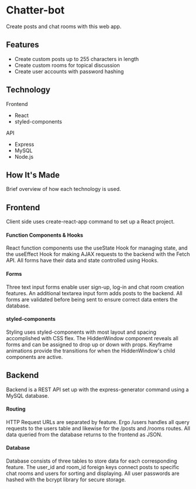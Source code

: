 # Chatter-bot
Create posts and chat rooms with this web app.

## Features
- Create custom posts up to 255 characters in length
- Create custom rooms for topical discussion
- Create user accounts with password hashing

## Technology
Frontend
- React
- styled-components

API
- Express
- MySQL
- Node.js

## How It's Made
Brief overview of how each technology is used.

## Frontend
Client side uses create-react-app command to set up a React project.

#### Function Components & Hooks
React function components use the useState Hook for managing state,
and the useEffect Hook for making AJAX requests to the backend with the Fetch API.
All forms have their data and state controlled using Hooks.

#### Forms
Three text input forms enable user sign-up, log-in and chat room creation features.
An additional textarea input form adds posts to the backend.
All forms are validated before being sent to ensure correct data enters the database.

#### styled-components
Styling uses styled-components with most layout and spacing accomplished with CSS flex. 
The HiddenWindow component reveals all forms and can be assigned to drop up or down with props. 
Keyframe animations provide the transitions for when the HiddenWindow's child components are active.

## Backend
Backend is a REST API set up with the express-generator command using a MySQL database.

#### Routing
HTTP Request URLs are separated by feature. 
Ergo /users handles all query requests to the users table and 
likewise for the /posts and /rooms routes.
All data queried from the database returns to the frontend as JSON.

#### Database
Database consists of three tables to store data for each corresponding feature.
The user_id and room_id foreign keys connect posts to specific chat rooms and users for sorting and displaying.
All user passwords are hashed with the bcrypt library for secure storage.
